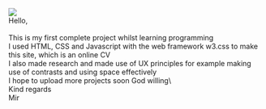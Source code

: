 ![](project1.gif)
 \
Hello,\
 \
This is my first complete project whilst learning programming\
I used HTML, CSS and Javascript with the web framework w3.css to make this site, which is an online CV\
I also made research and made use of UX principles for example making use of contrasts and using space effectively\
I hope to upload more projects soon God willing\ 
\
Kind regards\
Mir
